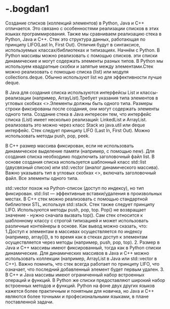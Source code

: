 # -.bogdan1
Создание списков (коллекций элементов) в Python, Java и C++ отличается. Это связано с особенностями реализации списков в этих языках программирования. Также мы сравниваем реализацию стека в Python, Java и C++. Стек это структура данных, работающая по принципу LIFO(Last In, First Out). Отличия будут в синтаксисе, используемых классах/библиотеках и типизациях. Начнём с Python. В Python массивы можно реализовать с помощью списков. эти списки динамические и могут содержать элементы разных типов. В Python мы используем квадратные скобки и запятые между элементами.Стек можно реализовать с помощью списка (list) или модуля collections.deque. Обычно используют list но для эффективности лучше deque.

В Java для создания списка используются интерфейсы List и классы-реализации (например, ArrayList).Требует указания типа элементов в угловых скобках <>.Элементы должны быть одного типа. Размеры строки фиксированы после создания, они могут содержать элементы одного типа. Создание стека в Java интересен тем, что интерфейс списка (List) имеет несколько реализаций: LinkedList и ArrayList. реализовать это можно через класс Stack из java.util или deque интерфейс. Стек следует принципу LIFO (Last In, First Out). Можно использовать методы push, pop, peek.

В C++ размер массива фиксирован, если не использовать динамическое выделение памяти (например, с помощью new). Для создания списка необходимо подключить заголовочный файл list. В основе создания списка используется шаблонный класс std::list (двусвязный список) или std::vector (аналог динамического массива). Важно указывать тип в угловых скобках <>, включать заголовочный файл. Все элементы одного типа.

std::vector похож на Python-список (доступ по индексу), но тип фиксирован.
std::list — эффективные вставки/удаления в произвольных местах. В C++ стек можно реализовать с помощью стандартной библиотеки STL, используя std::stack. Стек также следует принципу LIFO. Используются методы push, pop, top. Pop() не возвращает значение - нужно сначала вызвать top(). Сам стек относится к шаблонному классу с строгой типизацией и может использовать различные контейнеры в основе.
Как вывод можно сказать, что: 1.Доступ к элементам в массивах осуществляется по индексу (например, array[i]), в то время как в стеках доступ к элементам осуществляется через методы (например, push, pop, top). 2. Размер в Java и C++ массивы имеют фиксированный, тогда как в Python списки динамические. Для динамических массивов в Java и C++ можно использовать коллекции (например, ArrayList в Java или std::vector в C++). Важно помнить, что стек всегда работает по принципу LIFO, что означает, что последний добавленный элемент будет первым удален. 3. В С++ и Java массивы имеют ограниченный набор встроенных операций и функций. В Python же списки предоставляют широкий набор встроенных методов и функций. Python на фоне двух других языков кажется более практичным и понятным для новичка, но Java и C++ являются более точными и професиональными языками, в плане поставленной задачи.
